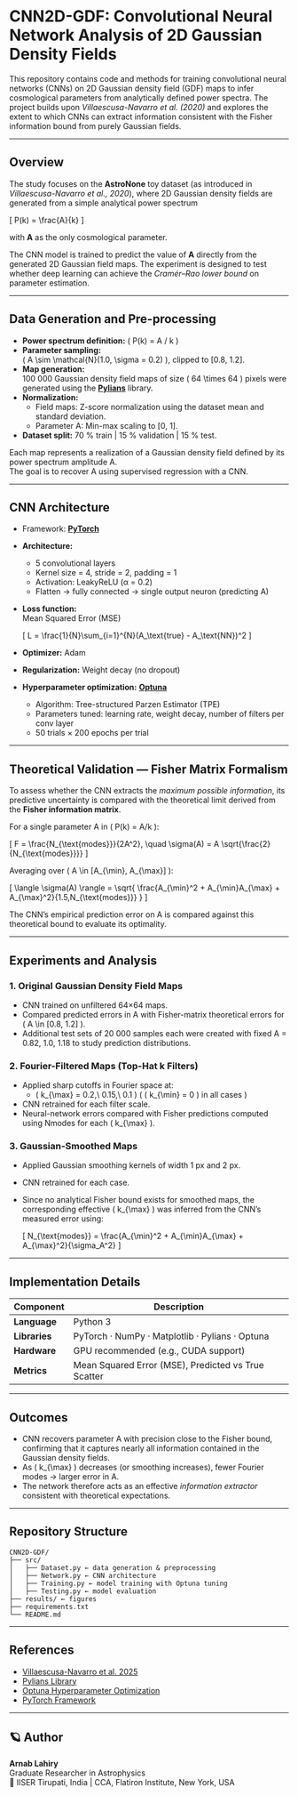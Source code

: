 # CNN2D-GDF: Convolutional Neural Network Analysis of 2D Gaussian Density Fields

This repository contains code and methods for training convolutional neural networks (CNNs) on 2D Gaussian density field (GDF) maps to infer cosmological parameters from analytically defined power spectra. The project builds upon *Villaescusa-Navarro et al. (2020)* and explores the extent to which CNNs can extract information consistent with the Fisher information bound from purely Gaussian fields.

---

## Overview

The study focuses on the **AstroNone** toy dataset (as introduced in *Villaescusa-Navarro et al., 2020*), where 2D Gaussian density fields are generated from a simple analytical power spectrum

\[
P(k) = \frac{A}{k}
\]

with **A** as the only cosmological parameter.

The CNN model is trained to predict the value of **A** directly from the generated 2D Gaussian field maps. The experiment is designed to test whether deep learning can achieve the *Cramér–Rao lower bound* on parameter estimation.

---

## Data Generation and Pre-processing

- **Power spectrum definition:** \( P(k) = A / k \)
- **Parameter sampling:**  
  \( A \sim \mathcal{N}(1.0, \sigma = 0.2) \), clipped to [0.8, 1.2].
- **Map generation:**  
  100 000 Gaussian density field maps of size \( 64 \times 64 \) pixels were generated using the [**Pylians**](https://pylians3.readthedocs.io/en/master/) library.
- **Normalization:**
  - Field maps: Z-score normalization using the dataset mean and standard deviation.
  - Parameter A: Min-max scaling to [0, 1].
- **Dataset split:** 70 % train  |  15 % validation  |  15 % test.

Each map represents a realization of a Gaussian density field defined by its power spectrum amplitude A.  
The goal is to recover A using supervised regression with a CNN.

---

## CNN Architecture

- Framework: [**PyTorch**](https://pytorch.org/)  
- **Architecture:**
  - 5 convolutional layers  
  - Kernel size = 4, stride = 2, padding = 1  
  - Activation: LeakyReLU (α = 0.2)  
  - Flatten → fully connected → single output neuron (predicting A)
- **Loss function:**  
  Mean Squared Error (MSE)  

  \[
  L = \frac{1}{N}\sum_{i=1}^{N}(A_\text{true} - A_\text{NN})^2
  \]
- **Optimizer:** Adam  
- **Regularization:** Weight decay (no dropout)
- **Hyperparameter optimization:** [**Optuna**](https://optuna.org/)  
  - Algorithm: Tree-structured Parzen Estimator (TPE)  
  - Parameters tuned: learning rate, weight decay, number of filters per conv layer  
  - 50 trials × 200 epochs per trial

---

## Theoretical Validation — Fisher Matrix Formalism

To assess whether the CNN extracts the *maximum possible information*, its predictive uncertainty is compared with the theoretical limit derived from the **Fisher information matrix**.

For a single parameter A in \( P(k) = A/k \):

\[
F = \frac{N_{\text{modes}}}{2A^2}, \quad
\sigma(A) = A \sqrt{\frac{2}{N_{\text{modes}}}}
\]

Averaging over \( A \in [A_{\min}, A_{\max}] \):

\[
\langle \sigma(A) \rangle =
\sqrt{ \frac{A_{\min}^2 + A_{\min}A_{\max} + A_{\max}^2}{1.5\,N_{\text{modes}}} }
\]

The CNN’s empirical prediction error on A is compared against this theoretical bound to evaluate its optimality.

---

## Experiments and Analysis

### 1. **Original Gaussian Density Field Maps**
- CNN trained on unfiltered 64×64 maps.  
- Compared predicted errors in A with Fisher-matrix theoretical errors for \( A \in [0.8, 1.2] \).
- Additional test sets of 20 000 samples each were created with fixed A = 0.82, 1.0, 1.18 to study prediction distributions.

### 2. **Fourier-Filtered Maps (Top-Hat k Filters)**
- Applied sharp cutoffs in Fourier space at:
  - \( k_{\max} = 0.2,\ 0.15,\ 0.1 \)  ( \( k_{\min} = 0 \) in all cases )
- CNN retrained for each filter scale.
- Neural-network errors compared with Fisher predictions computed using Nmodes for each \( k_{\max} \).

### 3. **Gaussian-Smoothed Maps**
- Applied Gaussian smoothing kernels of width 1 px and 2 px.
- CNN retrained for each case.
- Since no analytical Fisher bound exists for smoothed maps, the corresponding effective \( k_{\max} \) was inferred from the CNN’s measured error using:

  \[
  N_{\text{modes}} = \frac{A_{\min}^2 + A_{\min}A_{\max} + A_{\max}^2}{\sigma_A^2}
  \]

---

## Implementation Details

| Component | Description |
|------------|-------------|
| **Language** | Python 3 |
| **Libraries** | PyTorch · NumPy · Matplotlib · Pylians · Optuna |
| **Hardware** | GPU recommended (e.g., CUDA support) |
| **Metrics** | Mean Squared Error (MSE), Predicted vs True Scatter |

---

## Outcomes

- CNN recovers parameter A with precision close to the Fisher bound, confirming that it captures nearly all information contained in the Gaussian density fields.  
- As \( k_{\max} \) decreases (or smoothing increases), fewer Fourier modes → larger error in A.  
- The network therefore acts as an effective *information extractor* consistent with theoretical expectations.

---

## Repository Structure

```
CNN2D-GDF/
├── src/
│   ├── Dataset.py ← data generation & preprocessing
│   ├── Network.py ← CNN architecture
│   ├── Training.py ← model training with Optuna tuning
│   ├── Testing.py ← model evaluation
├── results/ ← figures
├── requirements.txt
└── README.md
```

---

## References

- [Villaescusa-Navarro et al. 2025](https://arxiv.org/abs/2109.09747)  
- [Pylians Library](https://pylians3.readthedocs.io/en/master/)  
- [Optuna Hyperparameter Optimization](https://optuna.org/)  
- [PyTorch Framework](https://pytorch.org/)

---

## 🪐 Author

**Arnab Lahiry**  
Graduate Researcher in Astrophysics  
📍 IISER Tirupati, India | CCA, Flatiron Institute, New York, USA

